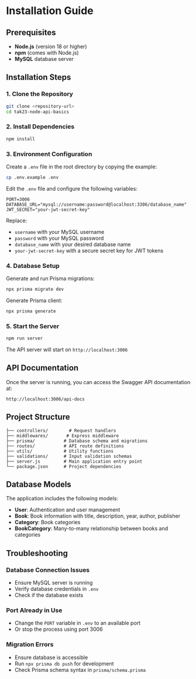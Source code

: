 # Installation Guide

## Prerequisites

- **Node.js** (version 18 or higher)
- **npm** (comes with Node.js)
- **MySQL** database server

## Installation Steps

### 1. Clone the Repository
```bash
git clone <repository-url>
cd tak23-node-api-basics
```

### 2. Install Dependencies
```bash
npm install
```

### 3. Environment Configuration
Create a `.env` file in the root directory by copying the example:
```bash
cp .env.example .env
```

Edit the `.env` file and configure the following variables:
```env
PORT=3006
DATABASE_URL="mysql://username:password@localhost:3306/database_name"
JWT_SECRET="your-jwt-secret-key"
```

Replace:
- `username` with your MySQL username
- `password` with your MySQL password
- `database_name` with your desired database name
- `your-jwt-secret-key` with a secure secret key for JWT tokens

### 4. Database Setup
Generate and run Prisma migrations:
```bash
npx prisma migrate dev
```

Generate Prisma client:
```bash
npx prisma generate
```

### 5. Start the Server
```bash
npm run server
```

The API server will start on `http://localhost:3006`

## API Documentation

Once the server is running, you can access the Swagger API documentation at:
```
http://localhost:3006/api-docs
```

## Project Structure

```
├── controllers/        # Request handlers
├── middlewares/       # Express middleware
├── prisma/           # Database schema and migrations
├── routes/           # API route definitions
├── utils/            # Utility functions
├── validations/      # Input validation schemas
├── server.js         # Main application entry point
└── package.json      # Project dependencies
```

## Database Models

The application includes the following models:
- **User**: Authentication and user management
- **Book**: Book information with title, description, year, author, publisher
- **Category**: Book categories
- **BookCategory**: Many-to-many relationship between books and categories

## Troubleshooting

### Database Connection Issues
- Ensure MySQL server is running
- Verify database credentials in `.env`
- Check if the database exists

### Port Already in Use
- Change the `PORT` variable in `.env` to an available port
- Or stop the process using port 3006

### Migration Errors
- Ensure database is accessible
- Run `npx prisma db push` for development
- Check Prisma schema syntax in `prisma/schema.prisma`